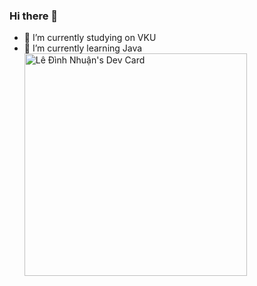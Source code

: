 ### Hi there 👋

<!--
**nhuanld17/nhuanld17** is a ✨ _special_ ✨ repository because its `README.md` (this file) appears on your GitHub profile.

Here are some ideas to get you started:
-->

- 🔭 I’m currently studying on VKU
- 🌱 I’m currently learning Java
<a href="https://app.daily.dev/nhuan17jrt"><img src="https://api.daily.dev/devcards/v2/qDtHYWtgPV6W7cf5mZis9.png?type=default&r=j2p" width="356" alt="Lê Đình Nhuận's Dev Card"/></a>

